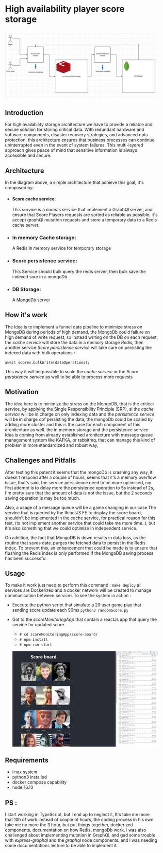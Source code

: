 # High availability  player score storage #

![Architecture](img.png)

## Introduction

For high availability storage architecture we have to provide a reliable and secure solution for storing critical data.
With redundant hardware and software components, disaster recovery strategies, and advanced data protection, 
this architecture ensures that business processes can continue uninterrupted even in the event of system failures. 
This multi-layered approach gives peace of mind that sensitive information is always accessible and secure.

## Architecture
In the diagram above, a simple architecture that achieve this goal, it's composed by: 
- #### Score cache service: 
    This service is a nodeJs service that implement a GraphQl server, and ensure that Score Players requests are 
sorted as reliable as possible. it's accept graphQl mutation requests and store a temporary  data to a Redis cache server.
- ### In memory Cache storage:
    A Redis in memory service for temporary storage
- ### Score persistence service:
    This Service should bulk query the redis server, then bulk save the indexed sore in a mongoDb
- ### DB Storage:
    A MongoDb server

## How it's work
The Idea is to implement a funnel data pipeline to minimize stress on MongoDB during periods of high demand, the MongoDb 
could failure on high demand of write request, so instead writing on the DB on each request, the *cache service* will store 
the data in a memory storage *Redis*, then another service *Score persistence service* will take care on persisting 
the indexed data with bulk operations :

`
await scores.bulkWrite(dataOperations);
`

This way it will be possible to scale the *cache service* or the  *Score persistence service* as well to be able 
to process more requests

## Motivation
The idea here is to minimize the stress on the MongoDB, that is the critical service, by applying the 
Single Responsibility Principle (SRP), si the *cache service* will be in charge on only indexing data and the *persistence service*
will be in charge opf persisting the data, the mongoDb could be scaled by adding more cluster and this is the case 
for each component of this architecture as well. the in memory storage and the persistence service idea is coming from 
already established architecture with message queue management system like KAFKA, or rabbitmq, that can manage this kind 
of problem in more standardized and robust way, 

## Challenges and Pitfalls
After testing this patent it seems that the mongoDb is crashing any way, it doesn't respond after a couple of hours, 
seems that it's a memory overflow issue, that's said, the service persistence need to be more optimised, my first attempt
is to delay more the persistence operation to 5s instead of 2s, I'm pretty sure that the amount of data is not the issue, 
but the 2 seconds saving operation is may be too much.

Also, a usage of a message queue will be a game changing in our case
The service that is queried by the ReactJS FE to display the score board, shouldn't be implemented in the cache service,
for practical reason for this test, (to not implement another service that could take me more time..), but it's also 
something that we could optimize in independent service.

On addition, the fact that MongoDB is down results in data loss, as the routine that saves data, purges the fetched data to persist in the Redis index. To prevent this, an enhancement that could be made is to ensure that flushing the Redis index is only performed if the MongoDB saving process has been successful.

## Usage
To make it work just need to perform this command : `make deploy` all services are Dockerized and a docker network will be 
created to manage communication between services
To see the system in action : 
- Execute the python script that simulate a 20 user game play that sending score update each 90ms `python3 randomScore.py `
- Got to the *scoreMonitoringApp* that contain a reactJs app that query the service for updated score
  - `# cd scoreMonitoringApp/score-board/`
  - `# npm install`
  - `# npm run start`
 

  ![Score board](scoreBoard.png)
  
## Requirements
- linux system
- python3 installed
- docker compose capability
- node 16.10


## PS : 
I start working in TypeScript, but I end up to neglect it, It's take me more that 10h of work instead of couple of hours, 
the coding process in his own take me no more the 3 hour, but put things together, dockerized components, documentation 
on how Redis, mongoDb work, I was also challenged about implementing mutation in GraphQl, and gad some trouble with *express-graphql*
and the *graphql* node components. and I was needing some documentations lecture to be able to implement it. 


